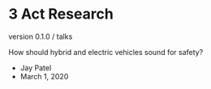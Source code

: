 # 3 Act Research
version 0.1.0 / talks

How should hybrid and electric vehicles sound for safety?
* Jay Patel
* March 1, 2020
